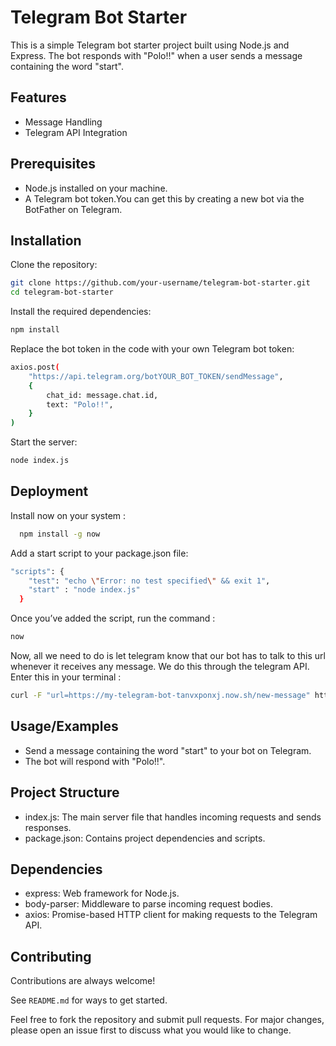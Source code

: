 
# Telegram Bot Starter

This is a simple Telegram bot starter project built using Node.js and Express. The bot responds with "Polo!!" when a user sends a message containing the word "start".

## Features
 
- Message Handling
- Telegram API Integration 



## Prerequisites
* Node.js installed on your machine.
* A Telegram bot token.You can get this by creating a new bot via the BotFather on Telegram.
## Installation

Clone the repository:

```bash
git clone https://github.com/your-username/telegram-bot-starter.git
cd telegram-bot-starter
```
Install the required dependencies:

```bash
npm install
```

Replace the bot token in the code with your own Telegram bot token:
```bash
axios.post(
    "https://api.telegram.org/botYOUR_BOT_TOKEN/sendMessage",
    {
        chat_id: message.chat.id,
        text: "Polo!!",
    }
)

```

Start the server:
```bash
node index.js
```



## Deployment

Install now on your system :

```bash
  npm install -g now
```
Add a start script to your package.json file:
```bash
"scripts": {
    "test": "echo \"Error: no test specified\" && exit 1",
    "start" : "node index.js"
  }
```

Once you’ve added the script, run the command :
```bash
now
```

Now, all we need to do is let telegram know that our bot has to talk to this url whenever it receives any message. We do this through the telegram API. Enter this in your terminal :

```bash
curl -F "url=https://my-telegram-bot-tanvxponxj.now.sh/new-message" https://api.telegram.org/bot<your_api_token>/setWebhook
```


## Usage/Examples


* Send a message containing the word "start" to your bot on Telegram.
* The bot will respond with "Polo!!".



## Project Structure

* index.js: The main server file that handles incoming requests and sends responses.
* package.json: Contains project dependencies and scripts.
## Dependencies

* express: Web framework for Node.js.
* body-parser: Middleware to parse incoming request bodies.
* axios: Promise-based HTTP client for making requests to the Telegram API.
## Contributing

Contributions are always welcome!

See `README.md` for ways to get started.

Feel free to fork the repository and submit pull requests.
For major changes, please open an issue first to discuss what you would like to change.

